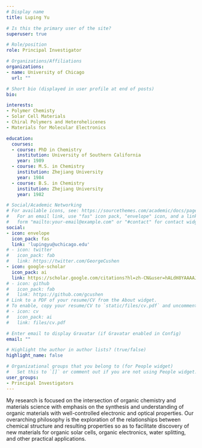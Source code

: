 ```yaml
---
# Display name
title: Luping Yu

# Is this the primary user of the site?
superuser: true

# Role/position
role: Principal Investigator

# Organizations/Affiliations
organizations:
- name: University of Chicago
  url: ""

# Short bio (displayed in user profile at end of posts)
bio:

interests:
- Polymer Chemisty
- Solar Cell Materials
- Chiral Polymers and Heterohelicenes
- Materials for Molecular Electronics

education:
  courses:
  - course: PhD in Chemistry
    institution: University of Southern California
    year: 1989
  - course: M.S. in Chemistry
    institution: Zhejiang University
    year: 1984
  - course: B.S. in Chemistry
    institution: Zhejiang University
    year: 1982

# Social/Academic Networking
# For available icons, see: https://sourcethemes.com/academic/docs/page-builder/#icons
#   For an email link, use "fas" icon pack, "envelope" icon, and a link in the
#   form "mailto:your-email@example.com" or "#contact" for contact widget.
social:
- icon: envelope
  icon_pack: fas
  link: 'lupingyu@uchicago.edu'
# - icon: twitter
#   icon_pack: fab
#   link: https://twitter.com/GeorgeCushen
- icon: google-scholar
  icon_pack: ai
  link: https://scholar.google.com/citations?hl=zh-CN&user=hALdH8YAAAAJ&view_op=list_works&sortby=pubdate
# - icon: github
#   icon_pack: fab
#   link: https://github.com/gcushen
# Link to a PDF of your resume/CV from the About widget.
# To enable, copy your resume/CV to `static/files/cv.pdf` and uncomment the lines below.
# - icon: cv
#   icon_pack: ai
#   link: files/cv.pdf

# Enter email to display Gravatar (if Gravatar enabled in Config)
email: ""

# Highlight the author in author lists? (true/false)
highlight_name: false

# Organizational groups that you belong to (for People widget)
#   Set this to `[]` or comment out if you are not using People widget.
user_groups:
- Principal Investigators
---
```


My research is focused on the intersection of organic chemistry and materials science with emphasis on the synthesis and understanding of organic materials with well-controlled electronic and optical properties. Our overarching philosophy is the exploration of the relationships between chemical structure and resulting properties so as to facilitate discovery of new materials for organic solar cells, organic electronics, water splitting, and other practical applications.
